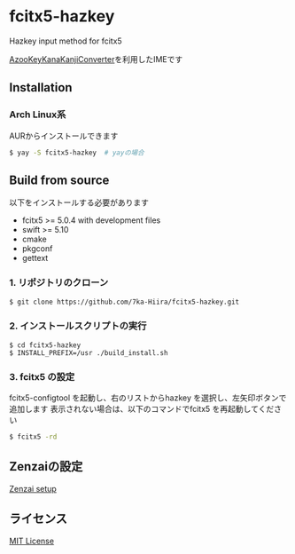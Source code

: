 # fcitx5-hazkey
Hazkey input method for fcitx5

[AzooKeyKanaKanjiConverter](https://github.com/ensan-hcl/AzooKeyKanaKanjiConverter)を利用したIMEです

## Installation

### Arch Linux系
AURからインストールできます
```sh
$ yay -S fcitx5-hazkey  # yayの場合
```

## Build from source
以下をインストールする必要があります
  - fcitx5 >= 5.0.4 with development files
  - swift >= 5.10
  - cmake
  - pkgconf 
  - gettext

### 1. リポジトリのクローン
```sh
$ git clone https://github.com/7ka-Hiira/fcitx5-hazkey.git
```

### 2. インストールスクリプトの実行
```
$ cd fcitx5-hazkey
$ INSTALL_PREFIX=/usr ./build_install.sh
```

### 3. fcitx5 の設定
fcitx5-configtool を起動し、右のリストからhazkey を選択し、左矢印ボタンで追加します
表示されない場合は、以下のコマンドでfcitx5 を再起動してください
```sh
$ fcitx5 -rd
```

## Zenzaiの設定
[Zenzai setup](./docs/zenzai.md)

## ライセンス
[MIT License](./LICENSE)
